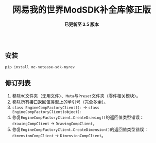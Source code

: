 <div align="center">

  # 网易我的世界ModSDK补全库修正版  
  **已更新至 3.5 版本**

</div>

<br>
<br>

## 安装

```commandline
pip install mc-netease-sdk-nyrev
```

## 修订列表

1. 移除`MC`文件夹（无用文件）、`Meta`与`Preset`文件夹（零件相关模块）。
2. 移除所有接口返回值类型上的单引号（完全多余）。
3. `class EngineCompFactoryClient():` -> `class EngineCompFactoryClient(object):`
4. 修复`EngineCompFactoryClient.CreateDrawing()`的返回值类型错误：`drawingCompClient` -> `DrawingCompClient`。
5. 修复`EngineCompFactoryClient.CreateDimension()`的返回值类型错误：`dimensionCompClient` -> `DimensionCompClient`。
